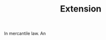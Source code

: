 ---
title: Extension
letter: E
permalink: "/definitions/bld-extension.html"
body: In mercantile law. An
published_at: '2018-07-07'
source: Black's Law Dictionary 2nd Ed (1910)
layout: post
---